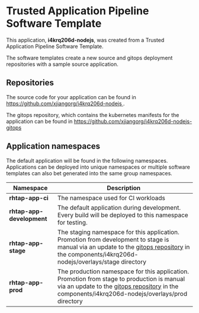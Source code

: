 # Trusted Application Pipeline Software Template

This application, **i4krq206d-nodejs**, was created from a Trusted Application Pipeline Software Template.

The software templates create a new source and gitops deployment repositories with a sample source application. 

## Repositories

The source code for your application can be found in [https://github.com/xjiangorg/i4krq206d-nodejs ](https://github.com/xjiangorg/i4krq206d-nodejs ).
 
The gitops repository, which contains the kubernetes manifests for the application can be found in 
[https://github.com/xjiangorg/i4krq206d-nodejs-gitops ](https://github.com/xjiangorg/i4krq206d-nodejs-gitops ) 

## Application namespaces 

The default application will be found in the following namespaces. Applications can be deployed into unique namespaces or multiple software templates can also bet generated into the same group namespaces.  

|  Namespace   |  Description   |  
| -------- | -------- |
| **rhtap-app-ci** | The namespace used for CI workloads |
| **rhtap-app-development** | The default application during development. Every build will be deployed to this namespace for testing. |
| **rhtap-app-stage** | The staging namespace for this application. Promotion from development to stage is manual via an update to the [gitops repository](https://github.com/xjiangorg/i4krq206d-nodejs-gitops ) in the components/i4krq206d-nodejs/overlays/stage directory |
| **rhtap-app-prod** | The production namespace for this application. Promotion from stage to production is manual via an update to the [gitops repository](https://github.com/xjiangorg/i4krq206d-nodejs-gitops ) in the components/i4krq206d-nodejs/overlays/prod directory |